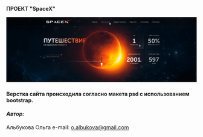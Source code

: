 **ПРОЕКТ "SpaceX"**

[![project website preview](images/skrin.png)](https://oalbukova.github.io/Ilon)

#### Верстка сайта происходила согласно макета psd с использованием bootstrap.




#### _Автор:_
Альбукова Ольга
e-mail: o.albukova@gmail.com
